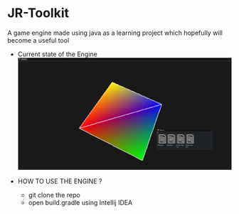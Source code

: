 # JR-Toolkit
A game engine made using java as a learning project which hopefully will become a useful tool

- Current state of the Engine
![Current Engine State](https://raw.githubusercontent.com/GaureeshJr/JR-Toolkit/master/assets/ScreenShot.png)


- HOW TO USE THE ENGINE ?
  - git clone the repo 
  - open build.gradle using Intellij IDEA
